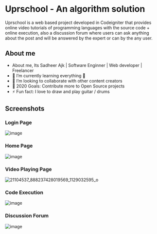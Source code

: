# Uprschool - An algorithm solution
Uprschool is a web based project developed in Codeigniter that provides online video tutorials of programming languages with the source code + online execution, also a discussion forum where users can ask anything about the post and will be answered by the expert or can by the any user.


## About me

- About me, Its Sadheer Ajk | Software Enginner | Web developer | Freelancer
- 🌱 I’m currently learning everything 🤣
- 👯 I’m looking to collaborate with other content creators
- 🥅 2020 Goals: Contribute more to Open Source projects
- ⚡ Fun fact: I love to draw and play guitar / drums


## Screenshots

### Login Page
![image](https://user-images.githubusercontent.com/24701992/126976921-f8c65008-14b8-420f-ba66-b5cb41e9098f.png)



### Home Page
![image](https://user-images.githubusercontent.com/24701992/126977054-bc5ab596-8ec3-4733-829d-a691e03484c5.png)



### Video Playing Page
![21104537_888237428019569_1129032595_o](https://user-images.githubusercontent.com/24701992/127093644-703d26dd-e94f-4145-ae0f-d53715fb71ca.png)



### Code Execution
![image](https://user-images.githubusercontent.com/24701992/126977204-a81a0e1f-fe94-4065-8fbd-c28eea9a14bf.png)



### Discussion Forum
![image](https://user-images.githubusercontent.com/24701992/126977268-b76d3029-e507-4e09-a380-87a79540cde7.png)
